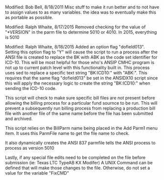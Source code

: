 Modified:  Bob Bell, 8/18/2011
      Misc stuff to make it run better and to not have to assign values to as many variables.  the idea was to 
      eventually make this as portable as possible.

Modified:  Ralph Whaite, 8/17/2015
      Removed checking for the value of "*VERSION" in the parm file to determine 5010 or 4010.  In 2015, everything is 5010

Modified:  Ralph Whaite, 8/18/2015
      Added an option flag "dofield013".  Setting this option flag to "Y" will cause the script to run a process after the ANSI
      file is created to replace the BK with ABK as the code set identifier for ICD-10.  This will be most helpful for those who's
      ANSIP CMHC program is not up to current patch level with this functionality built in.  This process uses sed to replace a specific 
      text string "BK:ICD10:" with "ABK:".  This requires that the same flag "dofield013" be set in the ANSIDX10 script since this will 
      apply the necessary logic to create the string "BK:ICD10:" when sending the ICD-10 code.

This script will check to make sure specific bill files are not present before allowing the billing process
for a particular fund sournce to be run.  This will prevent a subsequently run billing process from replacing
a production bill file with another file of the same name before the file has been submitted and archived.

This script relies on the BillParm name being placed in the Add Parm1 menu item.  It uses this ParmFile name to get the file
name to check.

It also dynamically creates the ANSI 837 parmfile tells the ANSI process to process as version 5010

Lastly, if any special file edits need to be completed on the file before submission (ie: Texas LTC TypeAB KX Modifer)
A UNIX Command can be defined that will make those changes to the file.  Otherwise, do not set a value for the 
variable "FixCMD"

